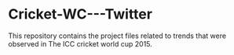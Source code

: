 # Cricket-WC---Twitter
This repository contains the project files related to trends that were observed in The ICC cricket world cup 2015.
